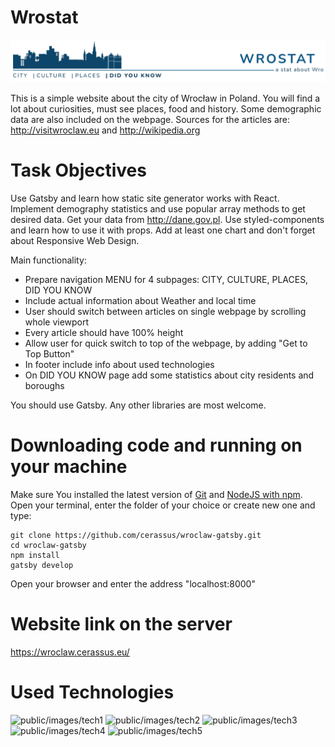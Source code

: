 # Wrostat

![public/images/main](public/Wrostat.png)

This is a simple website about the city of Wrocław in Poland. 
You will find a lot about curiosities, must see places, food and history.
Some demographic data are also included on the webpage.
Sources for the articles are: http://visitwroclaw.eu and http://wikipedia.org

# Task Objectives

Use Gatsby and learn how static site generator works with React.
Implement demography statistics and use popular array methods to get desired data.
Get your data from http://dane.gov.pl.
Use styled-components and learn how to use it with props.
Add at least one chart and don't forget about Responsive Web Design.

Main functionality:

- Prepare navigation MENU for 4 subpages: CITY, CULTURE, PLACES, DID YOU KNOW
- Include actual information about Weather and local time
- User should switch between articles on single webpage by scrolling whole viewport
- Every article should have 100% height
- Allow user for quick switch to top of the webpage, by adding "Get to Top Button"
- In footer include info about used technologies
- On DID YOU KNOW page add some statistics about city residents and boroughs

You should use Gatsby. Any other libraries are most welcome.

# Downloading code and running on your machine

Make sure You installed the latest version of [Git](https://git-scm.com/downloads) and [NodeJS with npm](https://nodejs.org/en/download/).
Open your terminal, enter the folder of your choice or create new one and type:
```
git clone https://github.com/cerassus/wroclaw-gatsby.git
cd wroclaw-gatsby
npm install
gatsby develop
```
Open your browser and enter the address "localhost:8000"

# Website link on the server

https://wroclaw.cerassus.eu/

# Used Technologies

![public/images/tech1](https://cerassus.eu/img/tech/mini/gatsby.png)
![public/images/tech2](https://cerassus.eu/img/tech/mini/redux.png)
![public/images/tech3](https://cerassus.eu/img/tech/mini/styled.png)
![public/images/tech4](https://cerassus.eu/img/tech/mini/momentjs.png)
![public/images/tech5](https://cerassus.eu/img/tech/mini/charts.png)
